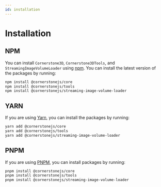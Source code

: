 ```yaml
---
id: installation
---
```


# Installation

## NPM

You can install `Cornerstone3D`, `Cornerstone3DTools`, and `StreamingImageVolumeLoader` using [npm](https://www.npmjs.com/).
You can install the latest version of the packages by running:

```bash
npm install @cornerstonejs/core
npm install @cornerstonejs/tools
npm install @cornerstonejs/streaming-image-volume-loader
```

## YARN

If you are using [Yarn](https://yarnpkg.com/), you can install the packages by running:

```bash
yarn add @cornerstonejs/core
yarn add @cornerstonejs/tools
yarn add @cornerstonejs/streaming-image-volume-loader
```

## PNPM

If you are using [PNPM](https://pnpm.io), you can install packages by running:

```bash
pnpm install @cornerstonejs/core
pnpm install @cornerstonejs/tools
pnpm install @cornerstonejs/streaming-image-volume-loader
```
